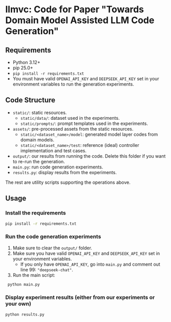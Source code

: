 # llmvc: Code for Paper "Towards Domain Model Assisted LLM Code Generation"

## Requirements

- Python 3.12+
- pip 25.0+
- `pip install -r requirements.txt`
- You must have valid `OPENAI_API_KEY` and `DEEPSEEK_API_KEY` set in your environment variables to run the generation experiments.

## Code Structure
- `static/`: static resources.
  - `static/data/`: dataset used in the experiments.
  - `static/prompts/`: prompt templates used in the experiments.
- `assets/`: pre-processed assets from the static resources.
  - `static/<dataset_name>/model`: generated model layer codes from domain models.
  - `static/<dataset_name>/test`: reference (ideal) controller implementation and test cases.
- `output/`: our results from running the code. Delete this folder if you want to re-run the generation.
- `main.py`: run code generation experiments.
- `results.py`: display results from the experiments.

The rest are utility scripts supporting the operations above.

## Usage

### Install the requirements
   ```bash
   pip install -r requirements.txt
   ```
   
### Run the code generation experiments
1. Make sure to clear the `output/` folder.
2. Make sure you have valid `OPENAI_API_KEY` and `DEEPSEEK_API_KEY` set in your environment variables.
   - If you only have `OPENAI_API_KEY`, go into `main.py` and comment out line 99: `"deepseek-chat"`.
3. Run the main script:
   
  ```bash
   python main.py
   ```
   
### Display experiment results (either from our experiments or your own)
   ```bash
   python results.py
   ```